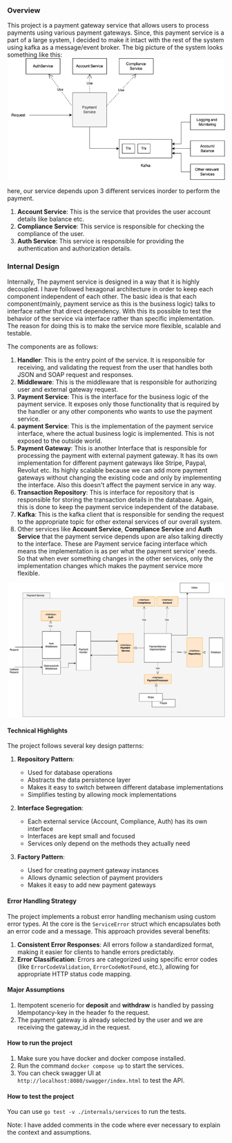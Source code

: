 ### Overview

This project is a payment gateway service that allows users to process payments using various payment gateways.
Since, this payment service is a part of a large system, I decided to make it intact
with the rest of the system using kafka as a message/event broker.
The big picture of the system looks something like this:
![Payment Gateway Architecture](payments_service_big.png)

here, our service depends upon 3 different services inorder to perform the payment.

1. **Account Service**: This is the service that provides the user account details like balance etc.
2. **Compliance Service**: This service is responsible for checking the compliance of the user.
3. **Auth Service**: This service is responsible for providing the authentication and authorization details.

### Internal Design

Internally, The payment service is designed in a way that it is highly decoupled. I have followed hexagonal architecture in order to keep each component independent of each other. The basic idea is that each component(mainly, payment service as this is the business logic) talks to interface rather that direct dependency. With this its possible to test the behavior of the service via interface rather than specific implementation.
The reason for doing this is to make the service more flexible, scalable and testable.

The components are as follows:

1. **Handler**: This is the entry point of the service. It is responsible for receiving, and validating the request from the user that handles both JSON and SOAP request and responses.
2. **Middleware**: This is the middleware that is responsible for authorizing user and external gateway request.
3. **Payment Service**: This is the interface for the business logic of the payment service. It exposes only those functionality that is required by the handler or any other components who wants to use the payment service.
4. **payment Service**: This is the implementation of the payment service interface, where the actual business logic is implemented. This is not exposed to the outside world.
5. **Payment Gateway**: This is another Interface that is responsible for processing the payment with external payment gateway. It has its own implementation for different payment gateways like Stripe, Paypal, Revolut etc. Its highly scalable because we can add more payment gateways without changing the existing code and only by implementing the interface. Also this doesn't affect the payment service in any way.
6. **Transaction Repository**: This is interface for repository that is responsible for storing the transaction details in the database. Again, this is done to keep the payment service independent of the database.
7. **Kafka**: This is the kafka client that is responsible for sending the request to the appropriate topic for other extenal services of our overall system.
8. Other services like **Account Service**, **Compliance Service** and **Auth Service** that the payment service depends upon are also talking directly to the interface. These are Payment service facing interface which means the implementation is as per what the payment service' needs. So that when ever something changes in the other services, only the implementation changes which makes the payment service more flexible.

![Payment Gateway Internal Design](payment_service_internal_design.png)

#### Technical Highlights

The project follows several key design patterns:

1. **Repository Pattern**:
   - Used for database operations
   - Abstracts the data persistence layer
   - Makes it easy to switch between different database implementations
   - Simplifies testing by allowing mock implementations

2. **Interface Segregation**:
   - Each external service (Account, Compliance, Auth) has its own interface
   - Interfaces are kept small and focused
   - Services only depend on the methods they actually need

3. **Factory Pattern**:
   - Used for creating payment gateway instances
   - Allows dynamic selection of payment providers
   - Makes it easy to add new payment gateways

#### Error Handling Strategy

The project implements a robust error handling mechanism using custom error types. At the core is the `ServiceError` struct which encapsulates both an error code and a message. This approach provides several benefits:

1. **Consistent Error Responses**: All errors follow a standardized format, making it easier for clients to handle errors predictably.
2. **Error Classification**: Errors are categorized using specific error codes (like `ErrorCodeValidation`, `ErrorCodeNotFound`, etc.), allowing for appropriate HTTP status code mapping.

#### Major Assumptions

1. Itempotent scenerio for **deposit** and **withdraw** is handled by passing Idempotancy-key in the header fo the request.
2. The payment gateway is already selected by the user and we are receiving the gateway_id in the request.

#### How to run the project

1. Make sure you have docker and docker compose installed.
2. Run the command `docker compose up` to start the services.
3. You can check swagger UI at `http://localhost:8080/swagger/index.html` to test the API.

#### How to test the project

 You can use `go test -v ./internals/services` to run the tests.

Note: I have added comments in the code where ever necessary to explain the context and assumptions.

